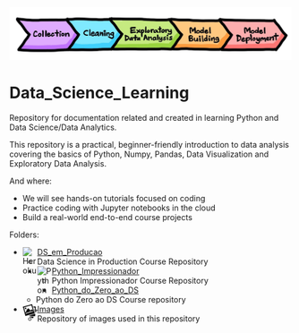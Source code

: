 ![](images/Data_Science_Readme_Picture.jpg)
# Data_Science_Learning
Repository for documentation related and created in learning Python and Data Science/Data Analytics.

This repository is a practical, beginner-friendly introduction to data analysis covering the basics of Python, Numpy, Pandas, Data Visualization and Exploratory Data Analysis.

And where:
- We will see hands-on tutorials focused on coding
- Practice coding with Jupyter notebooks in the cloud
- Build a real-world end-to-end course projects

Folders:
* <img align="left" alt="Heroku" width="26px" src="https://cdn.jsdelivr.net/npm/simple-icons@3.4.0/icons/heroku.svg" />[DS_em_Producao](https://github.com/Lulasales/Data_Science_Learning/tree/main/DS_em_Producao)
  * Data Science in Production Course Repository
* <img align="left" alt="Python" width="26px" src="https://cdn.jsdelivr.net/npm/simple-icons@3.4.0/icons/python.svg" />[Python_Impressionador](https://github.com/Lulasales/Data_Science_Learning/tree/main/Python_Impressionador)
  * Python Impressionador Course Repository
* [Python_do_Zero_ao_DS](https://github.com/Lulasales/Data_Science_Learning/tree/main/Python_do_Zero_ao_DS)
   * Python do Zero ao DS Course repository
* <img align="left" alt="Images" width="26px" src="images/image_icon.png" />[Images](https://github.com/Lulasales/Data_Science_Learning/tree/main/images)
   * Repository of images used in this repository
